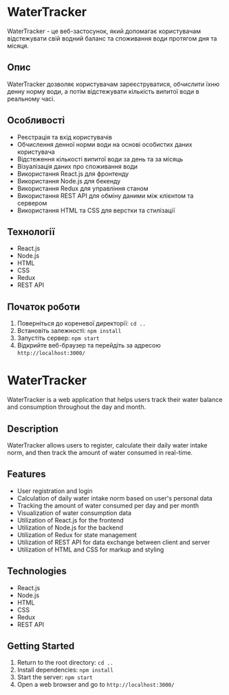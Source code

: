 # WaterTracker

WaterTracker - це веб-застосунок, який допомагає користувачам відстежувати свій
водний баланс та споживання води протягом дня та місяця.

## Опис

WaterTracker дозволяє користувачам зареєструватися, обчислити їхню денну норму
води, а потім відстежувати кількість випитої води в реальному часі.

## Особливості

- Реєстрація та вхід користувачів
- Обчислення денної норми води на основі особистих даних користувача
- Відстеження кількості випитої води за день та за місяць
- Візуалізація даних про споживання води
- Використання React.js для фронтенду
- Використання Node.js для бекенду
- Використання Redux для управління станом
- Використання REST API для обміну даними між клієнтом та сервером
- Використання HTML та CSS для верстки та стилізації

## Технології

- React.js
- Node.js
- HTML
- CSS
- Redux
- REST API

## Початок роботи

1. Поверніться до кореневої директорії: `cd ..`
2. Встановіть залежності: `npm install`
3. Запустіть сервер: `npm start`
4. Відкрийте веб-браузер та перейдіть за адресою `http://localhost:3000/`

# WaterTracker

WaterTracker is a web application that helps users track their water balance and
consumption throughout the day and month.

## Description

WaterTracker allows users to register, calculate their daily water intake norm,
and then track the amount of water consumed in real-time.

## Features

- User registration and login
- Calculation of daily water intake norm based on user's personal data
- Tracking the amount of water consumed per day and per month
- Visualization of water consumption data
- Utilization of React.js for the frontend
- Utilization of Node.js for the backend
- Utilization of Redux for state management
- Utilization of REST API for data exchange between client and server
- Utilization of HTML and CSS for markup and styling

## Technologies

- React.js
- Node.js
- HTML
- CSS
- Redux
- REST API

## Getting Started

1. Return to the root directory: `cd ..`
2. Install dependencies: `npm install`
3. Start the server: `npm start`
4. Open a web browser and go to `http://localhost:3000/`
